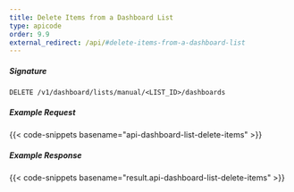 ```yaml
---
title: Delete Items from a Dashboard List
type: apicode
order: 9.9
external_redirect: /api/#delete-items-from-a-dashboard-list
---
```


##### Signature

`DELETE /v1/dashboard/lists/manual/<LIST_ID>/dashboards`

##### Example Request

{{< code-snippets basename="api-dashboard-list-delete-items" >}}

##### Example Response

{{< code-snippets basename="result.api-dashboard-list-delete-items" >}}
